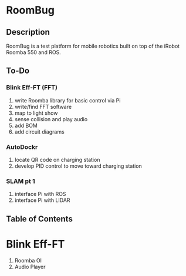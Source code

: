 # RoomBug

## Description

RoomBug is a test platform for mobile robotics built on top of the iRobot Roomba 550 and ROS.
## To-Do

### Blink Eff-FT (FFT)
1. write Roomba library for basic control via Pi
2. write/find FFT software
3. map to light show
4. sense collision and play audio
5. add BOM
6. add circuit diagrams

### AutoDockr
1. locate QR code on charging station
2. develop PID control to move toward charging station

### SLAM pt 1
1. interface Pi with ROS
2. interface Pi with LIDAR


## Table of Contents

# Blink Eff-FT
1. Roomba OI
2. Audio Player

